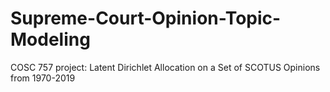 # Supreme-Court-Opinion-Topic-Modeling
COSC 757 project: Latent Dirichlet Allocation on a Set of SCOTUS Opinions from 1970-2019
